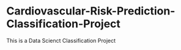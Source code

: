 # Cardiovascular-Risk-Prediction-Classification-Project
This is a Data Scienct Classification Project 
